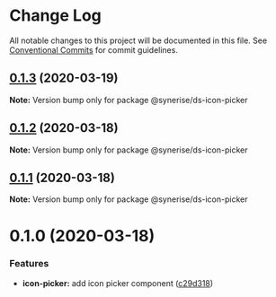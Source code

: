 # Change Log

All notable changes to this project will be documented in this file.
See [Conventional Commits](https://conventionalcommits.org) for commit guidelines.

## [0.1.3](https://github.com/Synerise/synerise-design/compare/@synerise/ds-icon-picker@0.1.2...@synerise/ds-icon-picker@0.1.3) (2020-03-19)

**Note:** Version bump only for package @synerise/ds-icon-picker





## [0.1.2](https://github.com/Synerise/synerise-design/compare/@synerise/ds-icon-picker@0.1.0...@synerise/ds-icon-picker@0.1.2) (2020-03-18)

**Note:** Version bump only for package @synerise/ds-icon-picker





## [0.1.1](https://github.com/Synerise/synerise-design/compare/@synerise/ds-icon-picker@0.1.0...@synerise/ds-icon-picker@0.1.1) (2020-03-18)

**Note:** Version bump only for package @synerise/ds-icon-picker





# 0.1.0 (2020-03-18)

### Features

- **icon-picker:** add icon picker component ([c29d318](https://github.com/Synerise/synerise-design/commit/c29d31815e1da48d23396135bf5c53f6fdea71e3))
